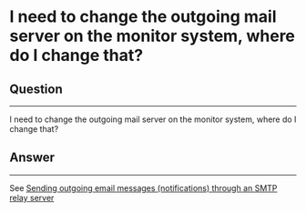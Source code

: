 # I need to change the outgoing mail server on the monitor system, where do I change that?

## Question

* * * * *

I need to change the outgoing mail server on the monitor system, where do I change that?

## Answer

* * * * *

See [Sending outgoing email messages (notifications) through an SMTP relay server](https://kb.op5.com/display/HOWTOs/Sending+outgoing+email+messages+%28notifications%29+through+an+SMTP+relay+server) 

